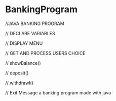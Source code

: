 # BankingProgram

//JAVA BANKING PROGRAM

// DECLARE VARIABLES

// DISPLAY MENU

// GET AND PROCESS USERS CHOICE

// showBalance()

// deposit()


// withdrawl()

// Exit Message
a banking program made with java
